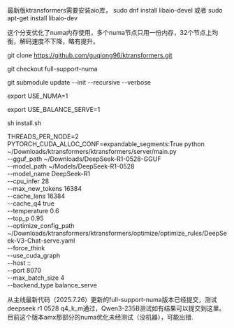 最新版ktransformers需要安装aio库，  sudo dnf install libaio-devel 或者 sudo apt-get install libaio-dev

这个分支优化了numa内存使用，多个numa节点只用一份内存，32个节点上均衡，解码速度不下降，略有提升。

git clone https://github.com/guqiong96/ktransformers.git

git checkout full-support-numa

git submodule update --init --recursive --verbose

export  USE_NUMA=1

export  USE_BALANCE_SERVE=1 

sh install.sh

THREADS_PER_NODE=2 PYTORCH_CUDA_ALLOC_CONF=expandable_segments:True python ~/Downloads/ktransformers/ktransformers/server/main.py \
    --gguf_path ~/Downloads/DeepSeek-R1-0528-GGUF  \
    --model_path ~/Models/DeepSeek-R1-0528 \
    --model_name DeepSeek-R1  \
    --cpu_infer 28 \
    --max_new_tokens 16384 \
    --cache_lens 16384 \
    --cache_q4 true \
    --temperature 0.6 \
    --top_p 0.95 \
    --optimize_config_path ~/Downloads/ktransformers/ktransformers/optimize/optimize_rules/DeepSeek-V3-Chat-serve.yaml \
    --force_think \
    --use_cuda_graph \
    --host :: \
    --port 8070 \
    --max_batch_size 4 \
    --backend_type balance_serve

从主线最新代码（2025.7.26）更新的full-support-numa版本已经提交，测试deepseek r1 0528 q4_k_m通过，Qwen3-235B测试如有结果可以提交到这里。
目前这个版本amx那部分的numa优化未经测试（没机器），可能出错.
